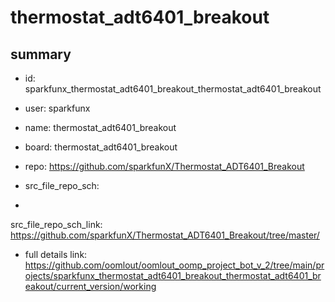 # thermostat_adt6401_breakout
 
## summary 
* id: sparkfunx_thermostat_adt6401_breakout_thermostat_adt6401_breakout
* user: sparkfunx
* name: thermostat_adt6401_breakout
* board: thermostat_adt6401_breakout
* repo: https://github.com/sparkfunX/Thermostat_ADT6401_Breakout



* src_file_repo_sch: 
*
 src_file_repo_sch_link: https://github.com/sparkfunX/Thermostat_ADT6401_Breakout/tree/master/
* full details link: https://github.com/oomlout/oomlout_oomp_project_bot_v_2/tree/main/projects/sparkfunx_thermostat_adt6401_breakout_thermostat_adt6401_breakout/current_version/working  






